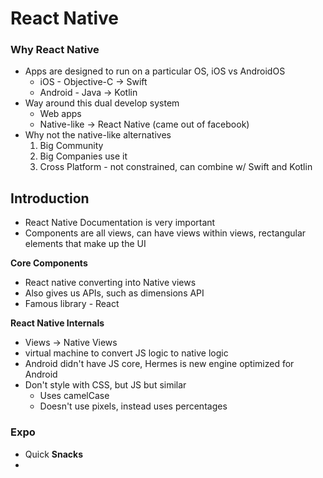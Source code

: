 # React Native
### Why React Native
- Apps are designed to run on a particular OS, iOS vs AndroidOS
  - iOS - Objective-C -> Swift
  - Android - Java -> Kotlin
- Way around this dual develop system
  - Web apps
  - Native-like -> React Native (came out of facebook)
- Why not the native-like alternatives
  1. Big Community
  2. Big Companies use it
  3. Cross Platform - not constrained, can combine w/ Swift and Kotlin
## Introduction
- React Native Documentation is very important
- Components are all views, can have views within views, rectangular elements that make up the UI

**Core Components**
- React native converting into Native views
- Also gives us APIs, such as dimensions API
- Famous library - React

**React Native Internals**
- Views -> Native Views
- virtual machine to convert JS logic to native logic
- Android didn't have JS core, Hermes is new engine optimized for Android
- Don't style with CSS, but JS but similar
  - Uses camelCase
  - Doesn't use pixels, instead uses percentages

### Expo
- Quick
**Snacks**
- 
